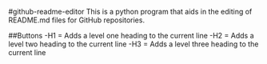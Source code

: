 #github-readme-editor
This is a python program that aids in the editing of README.md files for GitHub repositories.

##Buttons
-H1 = Adds a level one heading to the current line
-H2 = Adds a level two heading to the current line
-H3 = Adds a level three heading to the current line
